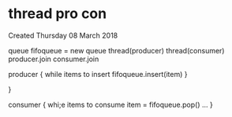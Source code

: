 # thread pro con
Created Thursday 08 March 2018

queue fifoqueue = new queue
thread(producer)
thread(consumer)
producer.join
consumer.join

producer {
while items to insert
fifoqueue.insert(item)
}
	
}

consumer {
whi;e items to consume
item = fifoqueue.pop()
...
}


